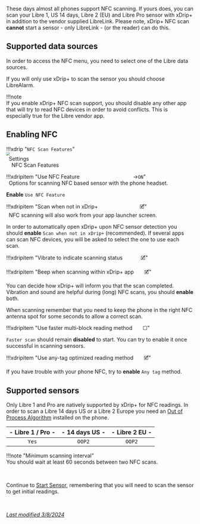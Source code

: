 These days almost all phones support NFC scanning. If yours does, you can scan your Libre 1, US 14 days, Libre 2 (EU) and Libre Pro sensor with xDrip+ in addition to the vendor supplied LibreLink. Please note, xDrip+ NFC scan **cannot** start a sensor - only LibreLink - (or the reader) can do this. 

## Supported data sources

In order to access the NFC menu, you need to select one of the Libre data sources.

If you will only use xDrip+ to scan the sensor you should choose LibreAlarm.

!!!note  
    If you enable xDrip+ NFC scan support, you should disable any other app that will try to read NFC devices in order to avoid conflicts. This is especially true for the Libre vendor app.

## Enabling NFC

!!!xdrip "`NFC Scan Features`"  
    <img src="../../images/hamburger_menu.png" style="zoom:60%;" />  
    &ensp;Settings  
    &emsp;NFC Scan Features  

!!!xdripitem "Use NFC Feature&emsp;&emsp;&emsp;&emsp;&emsp;&emsp;&emsp;&emsp;&emsp;&emsp; →`ON`"  
    &ensp;Options for scanning NFC based sensor with the phone headset.

**Enable** `Use NFC Feature`

!!!xdripitem "Scan when not in xDrip+&emsp;&emsp;&emsp;&emsp;&emsp;&emsp;&emsp;&emsp;🗹"  
    &ensp;NFC scanning will also work from your app launcher screen.

In order to automatically open xDrip+ upon NFC sensor detection you should **enable** `Scan when not in xDrip+` (recommended). If several apps can scan NFC devices, you will be asked to select the one to use each scan.

!!!xdripitem "Vibrate to indicate scanning status&ensp;&emsp;&emsp;&emsp;🗹" 

!!!xdripitem "Beep when scanning within xDrip+ app&emsp;&emsp;🗹" 

You can decide how xDrip+ will inform you that the scan completed.  Vibration and sound are helpful during (long) NFC scans, you should **enable** both.

When scanning remember that you need to keep the phone in the right NFC antenna spot for some seconds to allow a correct scan.

!!!xdripitem "Use faster multi-block reading method&emsp;&emsp;☐" 

`Faster scan` should remain **disabled** to start. You can try to enable it once successful in scanning sensors.

!!!xdripitem "Use any-tag optimized reading method&emsp;&emsp;🗹" 

If you have trouble with your phone NFC, try to **enable** `Any tag` method.

## Supported sensors

Only Libre 1 and Pro are natively supported by xDrip+ for NFC readings. In order to scan a Libre 14 days US or a Libre 2 Europe you need an [Out of Process Algorithm](../../use/OOP/) installed on the phone.

| - Libre 1 / Pro - | - 14 days US - | - Libre 2 EU - |
| :---------------: | :------------: | :------------: |
|       `Yes`       |     `OOP2`      |     `OOP2`      |

!!!note "Minimum scanning interval"  
    You should wait at least 60 seconds between two NFC scans.

</br>

Continue to [Start Sensor](../../use/startsensor/#libre), remembering that you will need to scan the sensor to get initial readings.

</br>

[*Last modified 3/8/2024*](https://github.com/NightscoutFoundation/xDrip/releases/tag/2024.08.02)
